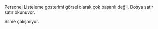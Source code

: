 Personel Listeleme gosterimi görsel olarak çok başarılı değil. Dosya satır satır okunuyor.

Silme çalışmıyor.